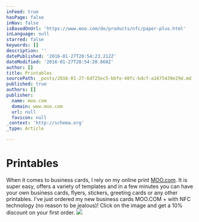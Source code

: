 ```yaml
---
inFeed: true
hasPage: false
inNav: false
isBasedOnUrl: 'https://www.moo.com/de/products/nfc/paper-plus.html'
inLanguage: null
starred: false
keywords: []
description: ''
datePublished: '2016-01-27T20:54:23.212Z'
dateModified: '2016-01-27T20:54:20.868Z'
author: []
title: Printables
sourcePath: _posts/2016-01-27-6d725ec5-bbfe-40fc-bdcf-a1675439e29d.md
published: true
authors: []
publisher:
  name: moo.com
  domain: www.moo.com
  url: null
  favicon: null
_context: 'http://schema.org'
_type: Article

---
```

# Printables

When it comes to business cards, I rely on my online print [MOO.com][0].
It is super easy, offers a variety of templates and in a few minutes you can have your own business cards, flyers, stickers, greeting cards or any other printables. I've just ordered my new business cards MOO.COM + with NFC technology (no reason to be jealous)! Click on the image and get a 10% discount on your first order.
![](https://s3-us-west-2.amazonaws.com/the-grid-img/p/32ad8103d7f9c108a87ac669121a2cdb8f4dad64.jpg)

[0]: https://www.moo.com/share/yqkbxh